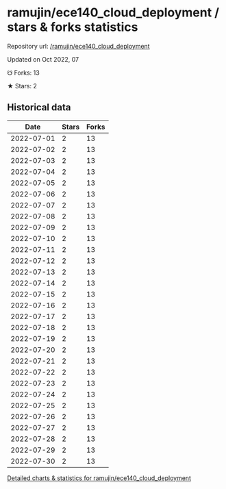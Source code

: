 # ramujin/ece140_cloud_deployment / stars & forks statistics

Repository url: [/ramujin/ece140_cloud_deployment](https://github.com/ramujin/ece140_cloud_deployment)

Updated on Oct 2022, 07

☋ Forks: 13

★ Stars: 2

## Historical data
| Date | Stars | Forks |
|------|-------|-------|
| 2022-07-01 | 2 | 13 | 
| 2022-07-02 | 2 | 13 | 
| 2022-07-03 | 2 | 13 | 
| 2022-07-04 | 2 | 13 | 
| 2022-07-05 | 2 | 13 | 
| 2022-07-06 | 2 | 13 | 
| 2022-07-07 | 2 | 13 | 
| 2022-07-08 | 2 | 13 | 
| 2022-07-09 | 2 | 13 | 
| 2022-07-10 | 2 | 13 | 
| 2022-07-11 | 2 | 13 | 
| 2022-07-12 | 2 | 13 | 
| 2022-07-13 | 2 | 13 | 
| 2022-07-14 | 2 | 13 | 
| 2022-07-15 | 2 | 13 | 
| 2022-07-16 | 2 | 13 | 
| 2022-07-17 | 2 | 13 | 
| 2022-07-18 | 2 | 13 | 
| 2022-07-19 | 2 | 13 | 
| 2022-07-20 | 2 | 13 | 
| 2022-07-21 | 2 | 13 | 
| 2022-07-22 | 2 | 13 | 
| 2022-07-23 | 2 | 13 | 
| 2022-07-24 | 2 | 13 | 
| 2022-07-25 | 2 | 13 | 
| 2022-07-26 | 2 | 13 | 
| 2022-07-27 | 2 | 13 | 
| 2022-07-28 | 2 | 13 | 
| 2022-07-29 | 2 | 13 | 
| 2022-07-30 | 2 | 13 | 


[Detailed charts & statistics for ramujin/ece140_cloud_deployment](https://reviewgithub.com/rep/ramujin/ece140_cloud_deployment)
